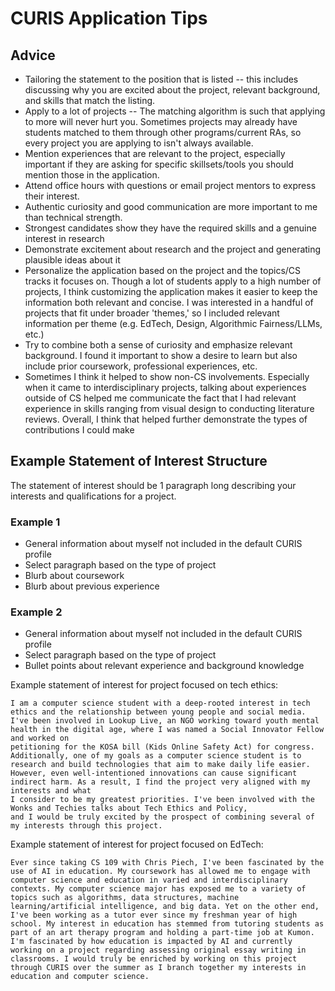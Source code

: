 # CURIS Application Tips

## Advice
- Tailoring the statement to the position that is listed -- this includes discussing why you are excited about the project, relevant background, and skills that match the listing. 
- Apply to a lot of projects -- The matching algorithm is such that applying to more will never hurt you. Sometimes projects may already have students matched to them through other programs/current RAs, so every project you are applying to isn't always available. 
- Mention experiences that are relevant to the project, especially important if they are asking for specific skillsets/tools you should mention those in the application.
- Attend office hours with questions or email project mentors to express their interest.
- Authentic curiosity and good communication are more important to me than technical strength.
- Strongest candidates show they have the required skills and a genuine interest in research
- Demonstrate excitement about research and the project and generating plausible ideas about it
- Personalize the application based on the project and the topics/CS tracks it focuses on. Though a lot of students apply to a high number of projects, I think customizing the application makes it easier to keep the information both relevant and concise. I was interested in a handful of projects that fit under broader 'themes,' so I included relevant information per theme (e.g. EdTech, Design, Algorithmic Fairness/LLMs, etc.)
- Try to combine both a sense of curiosity and emphasize relevant background. I found it important to show a desire to learn but also include prior coursework, professional experiences, etc.
- Sometimes I think it helped to show non-CS involvements. Especially when it came to interdisciplinary projects, talking about experiences outside of CS helped me communicate the fact that I had relevant experience in skills ranging from visual design to conducting literature reviews. Overall, I think that helped further demonstrate the types of contributions I could make

## Example Statement of Interest Structure
The statement of interest should be 1 paragraph long describing your interests and qualifications for a project.
### Example 1
- General information about myself not included in the default CURIS profile
- Select paragraph based on the type of project
- Blurb about coursework
- Blurb about previous experience

### Example 2
- General information about myself not included in the default CURIS profile
- Select paragraph based on the type of project
- Bullet points about relevant experience and background knowledge

Example statement of interest for project focused on tech ethics: 
```
I am a computer science student with a deep-rooted interest in tech ethics and the relationship between young people and social media.
I've been involved in Lookup Live, an NGO working toward youth mental health in the digital age, where I was named a Social Innovator Fellow and worked on
petitioning for the KOSA bill (Kids Online Safety Act) for congress.
Additionally, one of my goals as a computer science student is to research and build technologies that aim to make daily life easier.
However, even well-intentioned innovations can cause significant indirect harm. As a result, I find the project very aligned with my interests and what
I consider to be my greatest priorities. I've been involved with the Wonks and Techies talks about Tech Ethics and Policy,
and I would be truly excited by the prospect of combining several of my interests through this project.
```

Example statement of interest for project focused on EdTech:
```
Ever since taking CS 109 with Chris Piech, I've been fascinated by the use of AI in education. My coursework has allowed me to engage with computer science and education in varied and interdisciplinary contexts. My computer science major has exposed me to a variety of topics such as algorithms, data structures, machine learning/artificial intelligence, and big data. Yet on the other end, I've been working as a tutor ever since my freshman year of high school. My interest in education has stemmed from tutoring students as part of an art therapy program and holding a part-time job at Kumon. I'm fascinated by how education is impacted by AI and currently working on a project regarding assessing original essay writing in classrooms. I would truly be enriched by working on this project through CURIS over the summer as I branch together my interests in education and computer science. 
```
